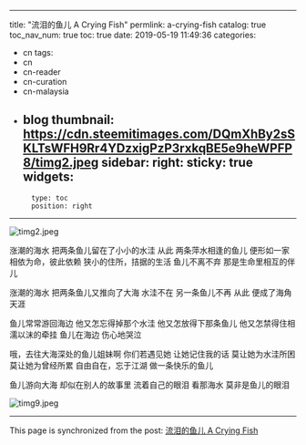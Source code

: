 
---
title: "流泪的鱼儿 A Crying Fish"
permlink: a-crying-fish
catalog: true
toc_nav_num: true
toc: true
date: 2019-05-19 11:49:36
categories:
- cn
tags:
- cn
- cn-reader
- cn-curation
- cn-malaysia
- blog
thumbnail: https://cdn.steemitimages.com/DQmXhBy2sSKLTsWFH9Rr4YDzxigPzP3rxkqBE5e9heWPFP8/timg2.jpeg
sidebar:
    right:
        sticky: true
widgets:
    -
        type: toc
        position: right
---


![timg2.jpeg](https://cdn.steemitimages.com/DQmXhBy2sSKLTsWFH9Rr4YDzxigPzP3rxkqBE5e9heWPFP8/timg2.jpeg)

涨潮的海水
把两条鱼儿留在了小小的水洼
从此
两条萍水相逢的鱼儿
便形如一家
相依为命，彼此依赖
狭小的住所，拮据的生活
鱼儿不离不弃
那是生命里相互的伴儿

涨潮的海水
把两条鱼儿又推向了大海
水洼不在
另一条鱼儿不再
从此
便成了海角天涯

鱼儿常常游回海边
他又怎忘得掉那个水洼
他又怎放得下那条鱼儿
他又怎禁得住相濡以沫的牵挂
鱼儿在海边
伤心地哭泣

哦，去往大海深处的鱼儿姐妹啊
你们若遇见她
让她记住我的话
莫让她为水洼所困
莫让她为曾经所累
自由自在，忘于江湖
做一条快乐的鱼儿

鱼儿游向大海
却似在别人的故事里
流着自己的眼泪
看那海水
莫非是鱼儿的眼泪

![timg9.jpeg](https://cdn.steemitimages.com/DQmYUdbncJsVtvZugNPguhcyCcbyDv6csDDqMJQiBb1ciji/timg9.jpeg)

- - -

This page is synchronized from the post: [流泪的鱼儿 A Crying Fish](https://steemit.com/@bring/a-crying-fish)
